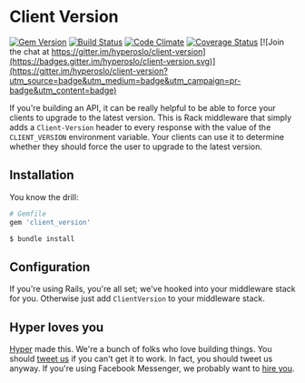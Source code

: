 # Client Version
[![Gem Version](https://img.shields.io/gem/v/client-version.svg?style=flat)](https://rubygems.org/gems/client-version)
[![Build Status](https://img.shields.io/travis/hyperoslo/client-version.svg?style=flat)](https://travis-ci.org/hyperoslo/client-version)
[![Code Climate](https://img.shields.io/codeclimate/github/hyperoslo/client-version.svg?style=flat)](https://codeclimate.com/github/hyperoslo/client-version)
[![Coverage Status](https://img.shields.io/coveralls/hyperoslo/client-version.svg?style=flat)](https://coveralls.io/r/hyperoslo/client-version)
[![Join the chat at https://gitter.im/hyperoslo/client-version](https://badges.gitter.im/hyperoslo/client-version.svg)](https://gitter.im/hyperoslo/client-version?utm_source=badge&utm_medium=badge&utm_campaign=pr-badge&utm_content=badge)

If you're building an API, it can be really helpful to be able to force your
clients to upgrade to the latest version. This is Rack middleware that simply
adds a `Client-Version` header to every response with the value of the
`CLIENT_VERSION` environment variable. Your clients can use it to determine
whether they should force the user to upgrade to the latest version.

## Installation

You know the drill:

```ruby
# Gemfile
gem 'client_version'
```

```bash
$ bundle install
```

## Configuration

If you're using Rails, you're all set; we've hooked into your middleware stack
for you. Otherwise just add `ClientVersion` to your middleware stack.

## Hyper loves you

[Hyper] made this. We're a bunch of folks who love building things. You should
[tweet us] if you can't get it to work. In fact, you should tweet us anyway.
If you're using Facebook Messenger, we probably want to [hire you].

[Hyper]: https://github.com/hyperoslo
[tweet us]: http://twitter.com/hyperoslo
[hire you]: http://www.hyper.no/jobs/engineers
